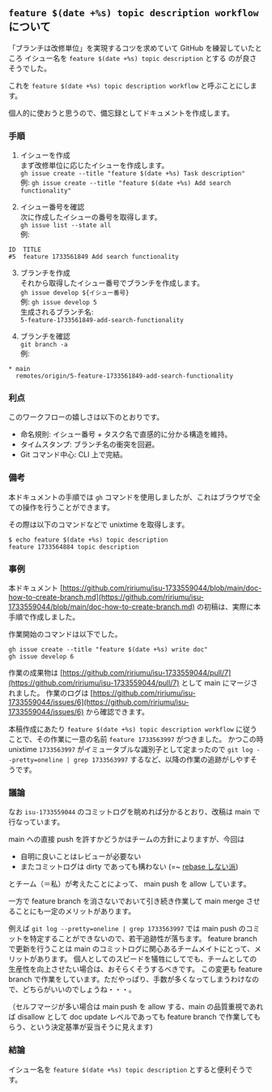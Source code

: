 ## `feature $(date +%s) topic description workflow` について

「ブランチは改修単位」を実現するコツを求めていて GitHub を練習していたところ
イシュー名を `feature $(date +%s) topic description` とする
のが良さそうでした。

これを `feature $(date +%s) topic description workflow` と呼ぶことにします。

個人的に使おうと思うので、備忘録としてドキュメントを作成します。

### 手順

1. イシューを作成  
まず改修単位に応じたイシューを作成します。  
`gh issue create --title "feature $(date +%s) Task description"`  
例: `gh issue create --title "feature $(date +%s) Add search functionality"`

2. イシュー番号を確認  
次に作成したイシューの番号を取得します。  
`gh issue list --state all`  
例:  
```
ID  TITLE
#5  feature 1733561849 Add search functionality
```

3. ブランチを作成  
それから取得したイシュー番号でブランチを作成します。  
`gh issue develop ${イシュー番号}`  
例: `gh issue develop 5`  
生成されるブランチ名:  
`5-feature-1733561849-add-search-functionality`

4. ブランチを確認  
`git branch -a`  
例:  
```
* main
  remotes/origin/5-feature-1733561849-add-search-functionality
```

### 利点

このワークフローの嬉しさは以下のとおりです。

- 命名規則: イシュー番号 + タスク名で直感的に分かる構造を維持。
- タイムスタンプ: ブランチ名の衝突を回避。
- Git コマンド中心: CLI 上で完結。

### 備考

本ドキュメントの手順では  `gh` コマンドを使用しましたが、これはブラウザで全ての操作を行うことができます。

その際は以下のコマンドなどで unixtime を取得します。

```
$ echo feature $(date +%s) topic description
feature 1733564884 topic description
```

### 事例

本ドキュメント [https://github.com/ririumu/isu-1733559044/blob/main/doc-how-to-create-branch.md](https://github.com/ririumu/isu-1733559044/blob/main/doc-how-to-create-branch.md) の初稿は、実際に本手順で作成しました。

作業開始のコマンドは以下でした。

```
gh issue create --title "feature $(date +%s) write doc"
gh issue develop 6
```

作業の成果物は [https://github.com/ririumu/isu-1733559044/pull/7](https://github.com/ririumu/isu-1733559044/pull/7) として main にマージされました。
作業のログは [https://github.com/ririumu/isu-1733559044/issues/6](https://github.com/ririumu/isu-1733559044/issues/6) から確認できます。

本稿作成にあたり `feature $(date +%s) topic description workflow` に従うことで、その作業に一意の名前 `feature 1733563997` がつきました。
かつこの時 unixtime `1733563997` がイミュータブルな識別子として定まったので `git log --pretty=oneline | grep 1733563997` するなど、以降の作業の追跡がしやすそうです。

### 議論

なお `isu-1733559044` のコミットログを眺めれば分かるとおり、改稿は main で行なっています。 

main への直接 push を許すかどうかはチームの方針によりますが、今回は

* 自明に良いことはレビューが必要ない
* またコミットログは dirty であっても構わない (=~ [rebase しない派](https://x.com/tadsan/status/1863567234947571934))

とチーム（＝私）が考えたことによって、 main push を allow しています。

一方で feature branch を消さないでおいて引き続き作業して main merge させることにも一定のメリットがあります。

例えば `git log --pretty=oneline | grep 1733563997` では main push のコミットを特定することができないので、若干追跡性が落ちます。
feature branch で更新を行うことは main のコミットログに関心あるチームメイトにとって、メリットがあります。
個人としてのスピードを犠牲にしてでも、チームとしての生産性を向上させたい場合は、おそらくそうするべきです。
この変更も feature branch で作業をしています。ただやっぱり、手数が多くなってしまうわけなので、どちらがいいのでしょうね・・・。

（セルフマージが多い場合は main push を allow する、main の品質重視であれば disallow として doc update レベルであっても feature branch で作業してもらう、という決定基準が妥当そうに見えます)


### 結論

イシュー名を `feature $(date +%s) topic description` とすると便利そうです。

